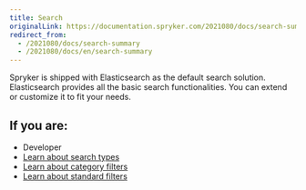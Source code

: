 ```yaml
---
title: Search
originalLink: https://documentation.spryker.com/2021080/docs/search-summary
redirect_from:
  - /2021080/docs/search-summary
  - /2021080/docs/en/search-summary
---
```


Spryker is shipped with Elasticsearch as the default search solution. Elasticsearch provides all the basic search functionalities. You can extend or customize it to fit your needs. 

## If you are:

<div class="mr-container">
    <div class="mr-list-container">
        <!-- col1 -->
        <div class="mr-col">
            <ul class="mr-list mr-list-green">
                <li class="mr-title">Developer</li>
                <li><a href="https://documentation.spryker.com/docs/search-types-overview" class="mr-link">Learn about search types</a></li>
                <li><a href="https://documentation.spryker.com/docs/category-filters-overview" class="mr-link">Learn about category filters</a></li>
                <li><a href="https://documentation.spryker.com/docs/standard-filters-overview" class="mr-link">Learn about standard filters</a></li>
               </ul>
        </div>
    </div>
</div>
